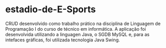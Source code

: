 # estadio-de-E-Sports
CRUD desenvolvido como trabalho prático na disciplina de Linguagem de Programação I do curso de técnico em informática.
A aplicação foi desenvolvida utilizando a linguagen Java, o SGDB MySQL e, para as intefaces gráficas, foi utilizada tecnologia Java Swing.
